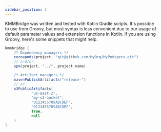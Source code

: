 ```yaml
---
sidebar_position: 3
---
```


KMMBridge was written and tested with Kotlin Gradle scripts. It's possible to use from Groovy, but most syntax is less
convenient due to our usage of default parameter values and extension functions in Kotlin. If you are using Groovy,
here's some snippets that might help.

```groovy
kmmbridge {
    /* Dependency managers */
    cocoapods(project, "git@github.com:MyOrg/MyPodspecs.git")
    // and/or
    spm(project, "../", project.name)

    /* Artifact managers */
    mavenPublishArtifacts("release-")
    // or
    s3PublicArtifacts(
            "us-east-2",
            "my-s3-bucket",
            "0123456789ABCDEF",
            "0123456789ABCDEF",
            true,
            null
    )
}
```
